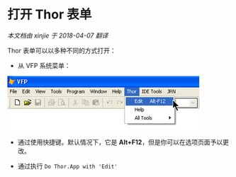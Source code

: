打开 Thor 表单
===
_本文档由 xinjie 于 2018-04-07 翻译_

Thor 表单可以以多种不同的方式打开：

* 从 VFP 系统菜单：
   
![](Images/Thor_Open_Thor_Form.png)
* 通过使用快捷键。默认情况下，它是 **Alt+F12**，但是你可以在选项页面予以更改。

* 通过执行 `Do Thor.App with 'Edit'`
